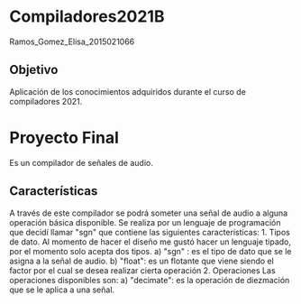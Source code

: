 # Compiladores2021B
Ramos_Gomez_Elisa_2015021066

## Objetivo 
Aplicación de los conocimientos adquiridos durante el curso de compiladores 2021.

# Proyecto Final 

Es un compilador de señales de audio. 
  
  ## Características 
   A través de este compilador se podrá someter una señal de audio a alguna operación básica disponible. Se realiza por un lenguaje de programación 
   que decidí llamar "sgn" que contiene las siguientes características: 
     1. Tipos de dato.
        Al momento de hacer el diseño me gustó hacer un lenguaje tipado, por el momento solo acepta dos tipos.
        a) "sgn" : es el tipo de dato que se le asigna a la señal de audio.
        b) "float": es un flotante que viene siendo el factor por el cual se desea realizar cierta operación
     2. Operaciones
        Las operaciones disponibles son:
        a) "decimate": es la operación de diezmación que se le aplica a una señal.
        
     
     
    
